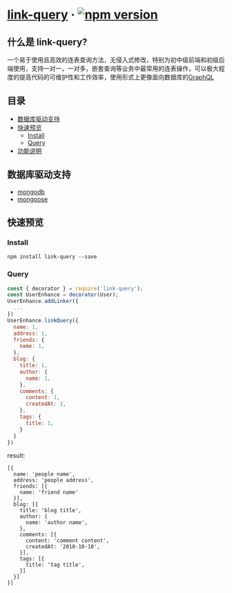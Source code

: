 # [link-query](https://www.npmjs.com/package/link-query)  &middot; [![npm version](https://img.shields.io/npm/v/link-query.svg?style=flat)](https://www.npmjs.com/package/link-query)


## 什么是 link-query?

一个易于使用且高效的连表查询方法，无侵入式修改，特别为初中级前端和初级后端使用，支持一对一，一对多，嵌套查询等业务中最常用的连表操作，可以极大程度的提高代码的可维护性和工作效率，使用形式上更像面向数据库的[GraphQL ](https://graphql.org/)

## 目录

<!-- vim-markdown-toc GFM -->
* [数据库驱动支持](#数据库驱动支持)
* [快速预览](#快速预览)
    * [Install](#Install) 
    * [Query](#Query) 
* [功能说明](#功能说明)


<!-- vim-markdown-toc -->

## 数据库驱动支持
*   [mongodb](https://www.npmjs.com/package/mongodb)
*   [mongoose](https://www.npmjs.com/package/mongoose)


## 快速预览

### Install
```
npm install link-query --save
```
### Query
```js
const { decorator } = require('link-query');
const UserEnhance = decorator(User);
UserEnhance.addLinker({
  ...
})
UserEnhance.linkQuery({
  name: 1,
  address: 1,
  friends: {
    name: 1,
  },
  blog: {
    title: 1,
    author: {
      name: 1,
    },
    comments: {
      content: 1,
      createdAt: 1,
    },
    tags: {
      title: 1,
    }
  }
})
```
result:
```
[{
  name: 'people name',
  address: 'people address',
  friends: [{
    name: 'friend name'
  }],
  blog: [{
    title: 'blog title',
    author: {
      name: 'author name',
    },
    comments: [{
      content: 'comment content',
      createdAt: '2010-10-10',
    }],
    tags: [{
      title: 'tag title',
    }]
  }]
}]
```
